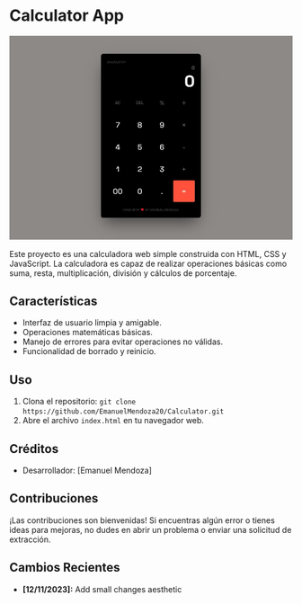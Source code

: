 # Calculator App

![Captura de Pantalla 1](img/calculator-image-preview.png)

Este proyecto es una calculadora web simple construida con HTML, CSS y JavaScript. La calculadora es capaz de realizar operaciones básicas como suma, resta, multiplicación, división y cálculos de porcentaje.

## Características

- Interfaz de usuario limpia y amigable.
- Operaciones matemáticas básicas.
- Manejo de errores para evitar operaciones no válidas.
- Funcionalidad de borrado y reinicio.

## Uso

1. Clona el repositorio: `git clone https://github.com/EmanuelMendoza20/Calculator.git`
2. Abre el archivo `index.html` en tu navegador web.

## Créditos

- Desarrollador: [Emanuel Mendoza]

## Contribuciones

¡Las contribuciones son bienvenidas! Si encuentras algún error o tienes ideas para mejoras, no dudes en abrir un problema o enviar una solicitud de extracción.

## Cambios Recientes

- **[12/11/2023]:** Add small changes aesthetic

